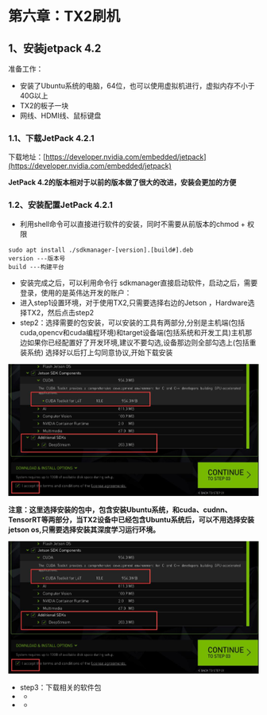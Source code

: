 # 第六章：TX2刷机

## 1、安装jetpack 4.2

准备工作：

* 安装了Ubuntu系统的电脑，64位，也可以使用虚拟机进行，虚拟内存不小于40G以上
* TX2的板子一块
* 网线、HDMI线、鼠标键盘

### 1.1、下载JetPack 4.2.1

下载地址：[https://developer.nvidia.com/embedded/jetpack](https://developer.nvidia.com/embedded/jetpack)

**JetPack 4.2的版本相对于以前的版本做了很大的改进，安装会更加的方便**

### 1.2、安装配置JetPack 4.2.1

* 利用shell命令可以直接进行软件的安装，同时不需要从前版本的chmod + 权限

```
sudo apt install ./sdkmanager-[version].[build#].deb 
version ---版本号
build ---构建平台
```

* 安装完成之后，可以利用命令行 sdkmanager直接启动软件，启动之后，需要登录，使用的是英伟达开发的账户：
* 进入step1设置环境，对于使用TX2,只需要选择右边的Jetson ，Hardware选择TX2，然后点击step2
* step2：选择需要的包安装，可以安装的工具有两部分,分别是主机端\(包括cuda,opencv和cuda编程环境\)和target设备端\(包括系统和开发工具\)主机那边如果你已经配置好了开发环境,建议不要勾选,设备那边则全部勾选上\(包括重装系统\)
  选择好以后打上勾同意协议,开始下载安装


![](/Image/专业技能/TensorRT/TX2_step2.jpg)

**注意：这里选择安装的包中，包含安装Ubuntu系统，和cuda、cudnn、TensorRT等两部分，当TX2设备中已经包含Ubuntu系统后，可以不用选择安装jetson os,只需要选择安装其深度学习运行环境。**

![](/Image/专业技能/TensorRT/TX2_step2.jpg)


* step3：下载相关的软件包
* * 
* * 



